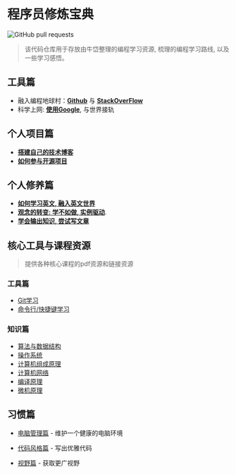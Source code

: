 # 程序员修炼宝典

![GitHub pull requests](https://img.shields.io/github/issues-pr/niudai/How-to-be-a-good-programmer)

>该代码仓库用于存放由牛岱整理的编程学习资源, 梳理的编程学习路线, 以及一些学习感悟。

## 工具篇

- 融入编程地球村：**[Github](./tool_github.md)** 与 **[StackOverFlow](./tool_stackoverflow.md)**
- 科学上网: **[使用Google](./tool_google.md)**, 与世界接轨

## 个人项目篇

- **[搭建自己的技术博客](project_blog.md)**
- **[如何参与开源项目](project_opensource.md)**

## 个人修养篇

- **[如何学习英文, 融入英文世界](ability_english.md)**
- **[观念的转变: 学不如做, 实例驱动](ability_task_driven.md)**.
- **[学会输出知识, 尝试写文章](ability_articles.md)**

## 核心工具与课程资源
> 提供各种核心课程的pdf资源和链接资源

### 工具篇

- [Git学习](./tool_git.md)
- [命令行/快捷键学习](./tool_command.md)

### 知识篇

- [算法与数据结构](knowledge_data_structure.md)
- [操作系统](knowledge_operating_system.md)
- [计算机组成原理](http://staff.ustc.edu.cn/~llxx/cod/homework.html)
- [计算机网络](knowledge_network.md)
- [编译原理](knowledge_compiler.md)
- [微机原理](knowledge_microprocessor.md)

## 习惯篇

- [电脑管理篇](https://www.zhihu.com/people/niu-dai-68-44/answers/by_votes) - 维护一个健康的电脑环境

- [代码风格篇](./habit_checkstyle.md) - 写出优雅代码
  
- [视野篇](./habit_know_how.md) - 获取更广视野
